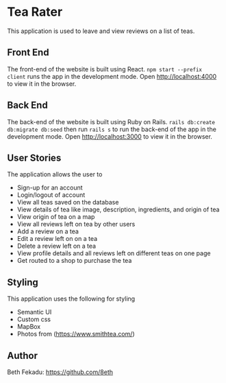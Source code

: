 # Tea Rater

This application is used to leave and view reviews on a list of teas.

## Front End

The front-end of the website is built using React.
`npm start --prefix client` runs the app in the development mode.
Open [http://localhost:4000](http://localhost:4000) to view it in the browser.
<!-- ![Components](./client/public/images/Components.png) -->

## Back End

The back-end of the website is built using Ruby on Rails.
`rails db:create db:migrate db:seed` then run `rails s` to run the back-end of the app in the development mode.
Open [http://localhost:3000](http://localhost:3000) to view it in the browser.
<!-- ![ERD](./client/public/images/ERD.png) -->

## User Stories

The application allows the user to 
  * Sign-up for an account
  * Login/logout of account
  * View all teas saved on the database
  * View details of tea like image, description, ingredients, and origin of tea
  * View origin of tea on a map
  * View all reviews left on tea by other users
  * Add a review on a tea 
  * Edit a review left on on a tea
  * Delete a review left on a tea
  * View profile details and all reviews left on different teas on one page
  * Get routed to a shop to purchase the tea

## Styling

This application uses the following for styling
  * Semantic UI
  * Custom css
  * MapBox
  * Photos from (https://www.smithtea.com/)

## Author

Beth Fekadu: https://github.com/8eth